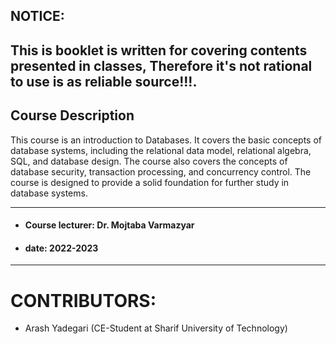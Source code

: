 ## NOTICE:

This is booklet is written for covering contents presented in classes, Therefore it's not rational to use is as reliable
source!!!.
---
## Course Description

This course is an introduction to Databases. It covers the basic concepts of database systems, including the relational
data model, relational algebra, SQL, and database design. The course also covers the concepts of database security,
transaction processing, and concurrency control. The course is designed to provide a solid foundation for further study
in database systems.

---

- #### **Course lecturer:** Dr. Mojtaba Varmazyar
- #### **date**: 2022-2023

---
# CONTRIBUTORS:
- Arash Yadegari (CE-Student at Sharif University of Technology)


